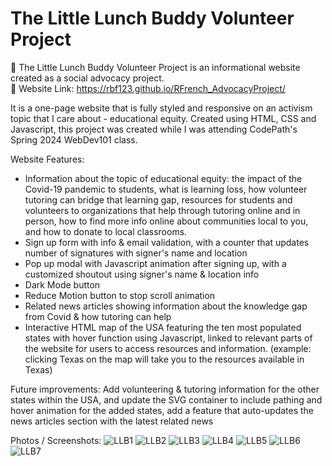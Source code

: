# The Little Lunch Buddy Volunteer Project 

🙂 The Little Lunch Buddy Volunteer Project is an informational website created as a social advocacy project.\
🔗 Website Link: https://rbf123.github.io/RFrench_AdvocacyProject/

It is a one-page website that is fully styled and responsive on an activism topic that I care about - educational equity.
Created using HTML, CSS and Javascript, this project was created while I was attending CodePath's Spring 2024 WebDev101 class. 

Website Features:
- Information about the topic of educational equity: the impact of the Covid-19 pandemic to students, what is learning loss, how volunteer tutoring can bridge that learning gap, resources for students and volunteers to organizations that help through tutoring online and in person, how to find more info online about communities local to you, and how to donate to local classrooms.
- Sign up form with info & email validation, with a counter that updates number of signatures with signer's name and location 
- Pop up modal with Javascript animation after signing up, with a customized shoutout using signer's name & location info
- Dark Mode button
- Reduce Motion button to stop scroll animation
- Related news articles showing information about the knowledge gap from Covid & how tutoring can help
- Interactive HTML map of the USA featuring the ten most populated states with hover function using Javascript, linked to relevant parts of the website for users to access resources and information. (example: clicking Texas on the map will take you to the resources available in Texas)

Future improvements:
Add volunteering & tutoring information for the other states within the USA, and update the SVG container to include pathing and hover animation for the added states, add a feature that auto-updates the news articles section with the latest related news

Photos / Screenshots:
![LLB1](https://github.com/rbf123/RFrench_AdvocacyProject/assets/108244092/8b8c134d-6ae1-4c7e-9139-479c335a39fb)
![LLB2](https://github.com/rbf123/RFrench_AdvocacyProject/assets/108244092/a1e3e323-00ab-4ccf-8007-5d1c5ee7108e)
![LLB3](https://github.com/rbf123/RFrench_AdvocacyProject/assets/108244092/9315d406-6ac7-40d2-8b44-48a6d4c90dee)
![LLB4](https://github.com/rbf123/RFrench_AdvocacyProject/assets/108244092/3eceec52-a629-48df-b555-9e82893c8e0f)
![LLB5](https://github.com/rbf123/RFrench_AdvocacyProject/assets/108244092/22cfe6da-33d2-45d9-b38a-c37f415f0db3)
![LLB6](https://github.com/rbf123/RFrench_AdvocacyProject/assets/108244092/f14bb8fd-3463-4ec5-8c0c-2b2632b4aca4)
![LLB7](https://github.com/rbf123/RFrench_AdvocacyProject/assets/108244092/0d0e08c6-19b2-4790-9f8d-a2fbb0816595)
